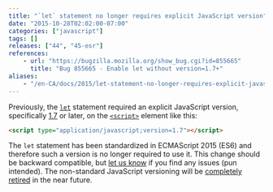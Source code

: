 ```yaml
---
title: "`let` statement no longer requires explicit JavaScript version"
date: "2015-10-28T02:02:00-07:00"
categories: ["javascript"]
tags: []
releases: ["44", "45-esr"]
references:
    - url: "https://bugzilla.mozilla.org/show_bug.cgi?id=855665"
      title: "Bug 855665 - Enable let without version=1.7+"
aliases:
    - "/en-CA/docs/2015/let-statement-no-longer-requires-explicit-javascript-version-in-non-strict-mode/"
---
```

Previously, the [`let`](https://developer.mozilla.org/docs/Web/JavaScript/Reference/Statements/let) statement required an explicit JavaScript version, specifically [1.7](https://developer.mozilla.org/docs/Web/JavaScript/New_in_JavaScript/1.7) or later, on the [`<script>`](https://developer.mozilla.org/docs/Web/HTML/Element/script) element like this:

```html
<script type="application/javascript;version=1.7"></script>
```

The `let` statement has been standardized in ECMAScript 2015 (ES6) and therefore such a version is no longer required to use it. This change should be backward compatible, but [let us know](https://www.fxsitecompat.dev/en-CA/contribute/) if you find any issues (pun intended). The non-standard JavaScript versioning will be [completely retired](https://www.fxsitecompat.dev/en-CA/docs/2015/javascript-versions-will-be-retired/) in the near future.
